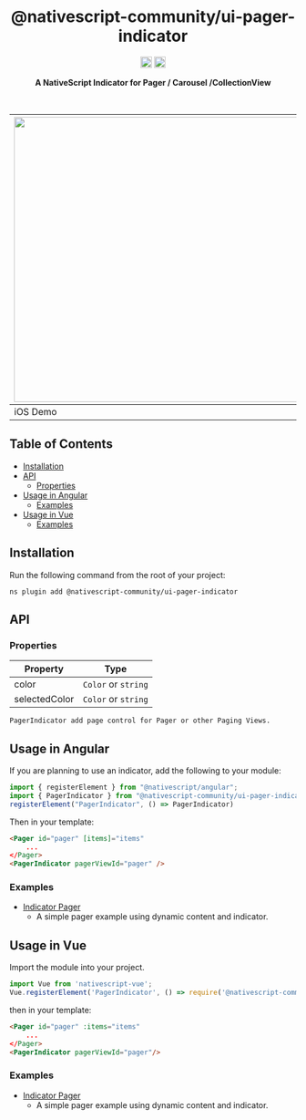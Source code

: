 <!-- ⚠️ This README has been generated from the file(s) "blueprint.md" ⚠️-->
<!--  !!!!!!!!!!!!!!!!!!!!!!!!!!!!!!!!!!!!!!!!!!!!!!!!!!!!!!!!!!!!!!!
      !!!!!!!!!!!!!!!!!!!!!!!!!!!!!!!!!!!!!!!!!!!!!!!!!!!!!!!!!!!!!!!
      !!!!!!!!!!!!!!!!!!!!!!!!!!!!!!!!!!!!!!!!!!!!!!!!!!!!!!!!!!!!!!!
      !!!!!!!!!!!!!!!!!!!!!!!!!!!!!!!!!!!!!!!!!!!!!!!!!!!!!!!!!!!!!!!
      !!!!!!!!!!!!!!!!!!!!!!!!!!!!!!!!!!!!!!!!!!!!!!!!!!!!!!!!!!!!!!!
      !!!!!!!!!!!!!!!!!!!!!!!!!!!!!!!!!!!!!!!!!!!!!!!!!!!!!!!!!!!!!!!
      !!!!!!!!!!!!!!!!!!!!!!!!!!!!!!!!!!!!!!!!!!!!!!!!!!!!!!!!!!!!!!!
      !!!!!!!!!!!!!!!!!!!!!!!!!!!!!!!!!!!!!!!!!!!!!!!!!!!!!!!!!!!!!!!
      !!!!!!!!!!!!!!!!!!!!!!!!!!!!!!!!!!!!!!!!!!!!!!!!!!!!!!!!!!!!!!!
      DO NOT EDIT THIS READEME DIRECTLY! Edit "bluesprint.md" instead.
      !!!!!!!!!!!!!!!!!!!!!!!!!!!!!!!!!!!!!!!!!!!!!!!!!!!!!!!!!!!!!!!
      !!!!!!!!!!!!!!!!!!!!!!!!!!!!!!!!!!!!!!!!!!!!!!!!!!!!!!!!!!!!!!!
      !!!!!!!!!!!!!!!!!!!!!!!!!!!!!!!!!!!!!!!!!!!!!!!!!!!!!!!!!!!!!!!
      !!!!!!!!!!!!!!!!!!!!!!!!!!!!!!!!!!!!!!!!!!!!!!!!!!!!!!!!!!!!!!!
      !!!!!!!!!!!!!!!!!!!!!!!!!!!!!!!!!!!!!!!!!!!!!!!!!!!!!!!!!!!!!!!
      !!!!!!!!!!!!!!!!!!!!!!!!!!!!!!!!!!!!!!!!!!!!!!!!!!!!!!!!!!!!!!!
      !!!!!!!!!!!!!!!!!!!!!!!!!!!!!!!!!!!!!!!!!!!!!!!!!!!!!!!!!!!!!!!
      !!!!!!!!!!!!!!!!!!!!!!!!!!!!!!!!!!!!!!!!!!!!!!!!!!!!!!!!!!!!!!!
      !!!!!!!!!!!!!!!!!!!!!!!!!!!!!!!!!!!!!!!!!!!!!!!!!!!!!!!!!!!!!!! -->
<h1 align="center">@nativescript-community/ui-pager-indicator</h1>
<p align="center">
		<a href="https://npmcharts.com/compare/@nativescript-community/ui-pager-indicator?minimal=true"><img alt="Downloads per month" src="https://img.shields.io/npm/dm/@nativescript-community/ui-pager-indicator.svg" height="20"/></a>
<a href="https://www.npmjs.com/package/@nativescript-community/ui-pager-indicator"><img alt="NPM Version" src="https://img.shields.io/npm/v/@nativescript-community/ui-pager-indicator.svg" height="20"/></a>
	</p>

<p align="center">
  <b>A NativeScript Indicator for Pager / Carousel /CollectionView</b></br>
  <sub><sub>
</p>

<br />


| <img src="https://github.com/nativescript-community/ui-pager/raw/master/images/demo-ios.gif" height="500" /> | <img src="https://github.com/nativescript-community/ui-pager/raw/master/images/demo-android.gif" height="500" /> |
| --- | ----------- |
| iOS Demo | Android Demo |


[](#table-of-contents)

## Table of Contents

* [Installation](#installation)
* [API](#api)
	* [Properties](#properties)
* [Usage in Angular](#usage-in-angular)
	* [Examples](#examples)
* [Usage in Vue](#usage-in-vue)
	* [Examples](#examples-1)


[](#installation)

## Installation
Run the following command from the root of your project:

`ns plugin add @nativescript-community/ui-pager-indicator`


[](#api)

## API

### Properties

| Property | Type |
| - | - |
| color | `Color` or `string` |
| selectedColor | `Color` or `string` |


```
PagerIndicator add page control for Pager or other Paging Views.
```


[](#usage-in-angular)

## Usage in Angular


If you are planning to use an indicator, add the following to your module:

```typescript
import { registerElement } from "@nativescript/angular";
import { PagerIndicator } from "@nativescript-community/ui-pager-indicator";
registerElement("PagerIndicator", () => PagerIndicator)
```

Then in your template:
```html
<Pager id="pager" [items]="items"
    ...
</Pager>
<PagerIndicator pagerViewId="pager" />
```

### Examples
- [Indicator Pager](demo-snippets/ng/indicator)
  - A simple pager example using dynamic content and indicator.


[](#usage-in-vue)

## Usage in Vue

Import the module into your project.


```typescript
import Vue from 'nativescript-vue';
Vue.registerElement('PagerIndicator', () => require('@nativescript-community/ui-pager-indicator').PagerIndicator);
```

then in your template:
```html
<Pager id="pager" :items="items"
    ...
</Pager>
<PagerIndicator pagerViewId="pager"/>
```

### Examples

- [Indicator Pager](demo-snippets/vue/Indicator.vue)
  - A simple pager example using dynamic content and indicator.